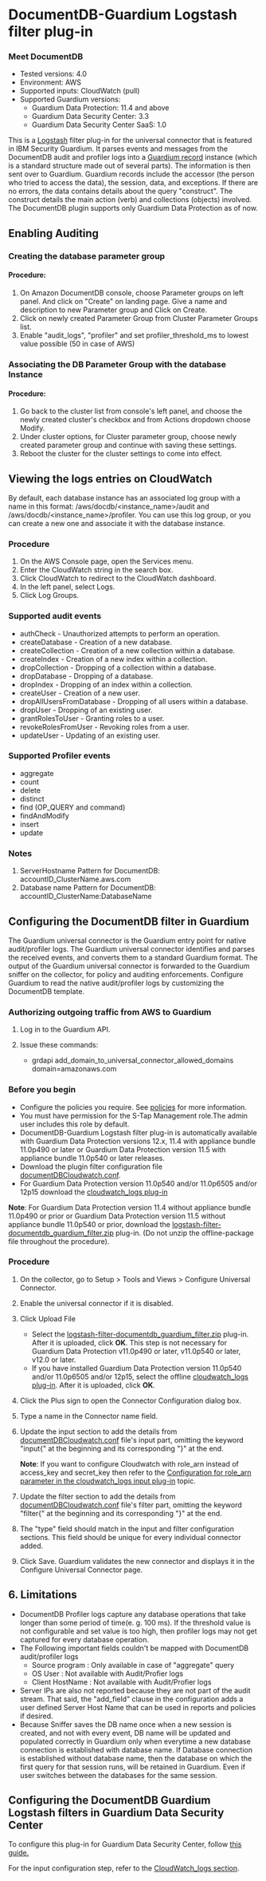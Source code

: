 # DocumentDB-Guardium Logstash filter plug-in
### Meet DocumentDB
* Tested versions: 4.0
* Environment: AWS
* Supported inputs: CloudWatch (pull)
* Supported Guardium versions:
    * Guardium Data Protection: 11.4 and above
    * Guardium Data Security Center: 3.3
    * Guardium Data Security Center SaaS: 1.0

This is a [Logstash](https://github.com/elastic/logstash) filter plug-in for the universal connector that is featured in IBM Security Guardium. It parses events and messages from the DocumentDB audit and profiler logs into a [Guardium record](https://github.com/IBM/universal-connectors/blob/main/common/src/main/java/com/ibm/guardium/universalconnector/commons/structures/Record.java) instance (which is a standard structure made out of several parts). The information is then sent over to Guardium. Guardium records include the accessor (the person who tried to access the data), the session, data, and exceptions. If there are no errors, the data contains details about the query "construct". The construct details the main action (verb) and collections (objects) involved. 
The DocumentDB plugin supports only Guardium Data Protection as of now. 


## Enabling Auditing

### Creating the database parameter group
#### Procedure:
1. On Amazon DocumentDB console, choose Parameter groups on left panel. And click on "Create" on landing page. Give a name and description to new Parameter group and Click on Create.
2. Click on newly created Parameter Group from Cluster Parameter Groups list.
3. Enable "audit_logs", "profiler" and set profiler_threshold_ms to lowest value possible (50 in case of AWS)

### Associating the DB Parameter Group with the database Instance
#### Procedure: 
1. Go back to the cluster list from console's left panel, and choose the newly created cluster's checkbox and from Actions dropdown choose Modify.
2. Under cluster options, for Cluster parameter group, choose newly created parameter group and continue with saving these settings.
3. Reboot the cluster for the cluster settings to come into effect.

## Viewing the logs entries on CloudWatch
By default, each database instance has an associated log group with a name in this format: /aws/docdb/<instance_name>/audit and /aws/docdb/<instance_name>/profiler. You can use this log group, or you can create a new one and associate it with the database instance.

### Procedure
1. On the AWS Console page, open the Services menu.
2. Enter the CloudWatch string in the search box.
3. Click CloudWatch to redirect to the CloudWatch dashboard.
4. In the left panel, select Logs.
5. Click Log Groups.

### Supported audit events
* authCheck - Unauthorized attempts to perform an operation.
* createDatabase - Creation of a new database.
* createCollection - Creation of a new collection within a database.
* createIndex - Creation of a new index within a collection.
* dropCollection - Dropping of a collection within a database.
* dropDatabase - Dropping of a database.
* dropIndex - Dropping of an index within a collection.
* createUser - Creation of a new user.
* dropAllUsersFromDatabase - Dropping of all users within a database.
* dropUser - Dropping of an existing user.
* grantRolesToUser - Granting roles to a user.
* revokeRolesFromUser - Revoking roles from a user.
* updateUser - Updating of an existing user.

### Supported Profiler events
* aggregate
* count
* delete
* distinct
* find (OP_QUERY and command)
* findAndModify
* insert
* update

### Notes
1. ServerHostname Pattern for DocumentDB: accountID_ClusterName.aws.com
2. Database name Pattern for DocumentDB: accountID_ClusterName:DatabaseName

## Configuring the DocumentDB filter in Guardium
The Guardium universal connector is the Guardium entry point for native audit/profiler logs. The Guardium universal connector identifies and parses the received events, and converts them to a standard Guardium format. The output of the Guardium universal connector is forwarded to the Guardium sniffer on the collector, for policy and auditing enforcements. Configure Guardium to read the native audit/profiler logs by customizing the DocumentDB template.

### Authorizing outgoing traffic from AWS to Guardium
1. Log in to the Guardium API.
2. Issue these commands:
   
     * grdapi add_domain_to_universal_connector_allowed_domains domain=amazonaws.com

### Before you begin
* Configure the policies you require. See [policies](/docs/#policies) for more information.
* You must have permission for the S-Tap Management role.The admin user includes this role by     default.
* DocumentDB-Guardium Logstash filter plug-in is automatically available with Guardium Data Protection versions 12.x, 11.4 with appliance bundle 11.0p490 or later or Guardium Data Protection version 11.5 with appliance bundle 11.0p540 or later releases.
*  Download the plugin filter configuration file [documentDBCloudwatch.conf](https://github.com/IBM/universal-connectors/raw/main/filter-plugin/logstash-filter-documentdb-aws-guardium/documentDBCloudwatch.conf).
*  For Guardium Data Protection version 11.0p540 and/or 11.0p6505 and/or 12p15 download the [cloudwatch_logs plug-in](../../input-plugin/logstash-input-cloudwatch-logs/CloudwatchLogsInputPackage/offline-logstash-input-cloudwatch_log_1_0_5.zip)

**Note**: For Guardium Data Protection version 11.4 without appliance bundle 11.0p490 or prior or Guardium Data Protection version 11.5 without appliance bundle 11.0p540 or prior, download the [logstash-filter-documentdb_guardium_filter.zip](https://github.com/IBM/universal-connectors/releases/download/v1.5.6/logstash-filter-documentdb_guardium_filter.zip) plug-in. (Do not unzip the offline-package file throughout the procedure).


### Procedure
1. On the collector, go to Setup > Tools and Views > Configure Universal Connector.
2. Enable the universal connector if it is disabled.
3. Click Upload File 
	*  Select the [logstash-filter-documentdb_guardium_filter.zip](https://github.com/IBM/universal-connectors/releases/download/v1.5.6/logstash-filter-documentdb_guardium_filter.zip) plug-in. After it is uploaded, click **OK**. This step is not necessary for Guardium Data Protection v11.0p490 or later, v11.0p540 or later, v12.0 or later.
	*  If you have installed Guardium Data Protection version 11.0p540 and/or 11.0p6505 and/or 12p15, select the offline [cloudwatch_logs plug-in](../../input-plugin/logstash-input-cloudwatch-logs/CloudwatchLogsInputPackage/offline-logstash-input-cloudwatch_log_1_0_5.zip). After it is uploaded, click **OK**.
4. Click the Plus sign to open the Connector Configuration dialog box.
5. Type a name in the Connector name field.
6. Update the input section to add the details from [documentDBCloudwatch.conf](https://github.com/IBM/universal-connectors/raw/main/filter-plugin/logstash-filter-documentdb-aws-guardium/documentDBCloudwatch.conf) file's input part, omitting the keyword "input{" at the beginning and its corresponding "}" at the end.

   **Note**: If you want to configure Cloudwatch with role_arn instead of access_key and secret_key then refer to the [Configuration for role_arn parameter in the cloudwatch_logs input plug-in](https://github.com/IBM/universal-connectors/blob/main/input-plugin/logstash-input-cloudwatch-logs/SettingsForRoleArn.md#configuration-for-role_arn-parameter-in-the-cloudwatch_logs-input-plug-in) topic.

7. Update the filter section to add the details from [documentDBCloudwatch.conf](https://github.com/IBM/universal-connectors/raw/main/filter-plugin/logstash-filter-documentdb-aws-guardium/documentDBCloudwatch.conf) file's filter part, omitting the keyword "filter{" at the beginning and its corresponding "}" at the end.
8. The "type" field should match in the input and filter configuration sections. This field should be unique for  every individual connector added.
9. Click Save. Guardium validates the new connector and displays it in the Configure Universal Connector page.

## 6. Limitations
- DocumentDB Profiler logs capture any database operations that take longer than some period of time(e. g. 100 ms). If the threshold value is not configurable and set value is too high, then profiler logs may not get captured for every database operation. 
- The Following important fields couldn't be mapped with DocumentDB audit/profiler logs
     - Source program : Only available in case of "aggregate" query
     - OS User : Not available with Audit/Profier logs
     - Client HostName : Not available with Audit/Profier logs
- Server IPs are also not reported because they are not part of the audit stream. That said, the "add_field" clause in the configuration adds a user defined Server Host Name that can be used in reports and policies if desired.
- Because Sniffer saves the DB name once when a new session is created, and not with every event, DB name will be updated and populated correctly in Guardium only when everytime a new database connection is established with database name. If Database connection is established without database name, then the database on which the first query for that session runs, will be retained in Guardium. Even if user switches between the databases for the same session.     

## Configuring the DocumentDB Guardium Logstash filters in Guardium Data Security Center

To configure this plug-in for Guardium Data Security Center, follow [this guide.](/docs/Guardium%20Insights/3.2.x/UC_Configuration_GI.md)

For the input configuration step, refer to the [CloudWatch_logs section](/docs/Guardium%20Insights/3.2.x/UC_Configuration_GI.md#configuring-a-CloudWatch-input-plug-in).
